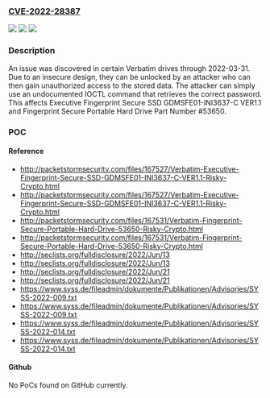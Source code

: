 ### [CVE-2022-28387](https://cve.mitre.org/cgi-bin/cvename.cgi?name=CVE-2022-28387)
![](https://img.shields.io/static/v1?label=Product&message=n%2Fa&color=blue)
![](https://img.shields.io/static/v1?label=Version&message=n%2Fa&color=blue)
![](https://img.shields.io/static/v1?label=Vulnerability&message=n%2Fa&color=brighgreen)

### Description

An issue was discovered in certain Verbatim drives through 2022-03-31. Due to an insecure design, they can be unlocked by an attacker who can then gain unauthorized access to the stored data. The attacker can simply use an undocumented IOCTL command that retrieves the correct password. This affects Executive Fingerprint Secure SSD GDMSFE01-INI3637-C VER1.1 and Fingerprint Secure Portable Hard Drive Part Number #53650.

### POC

#### Reference
- http://packetstormsecurity.com/files/167527/Verbatim-Executive-Fingerprint-Secure-SSD-GDMSFE01-INI3637-C-VER1.1-Risky-Crypto.html
- http://packetstormsecurity.com/files/167527/Verbatim-Executive-Fingerprint-Secure-SSD-GDMSFE01-INI3637-C-VER1.1-Risky-Crypto.html
- http://packetstormsecurity.com/files/167531/Verbatim-Fingerprint-Secure-Portable-Hard-Drive-53650-Risky-Crypto.html
- http://packetstormsecurity.com/files/167531/Verbatim-Fingerprint-Secure-Portable-Hard-Drive-53650-Risky-Crypto.html
- http://seclists.org/fulldisclosure/2022/Jun/13
- http://seclists.org/fulldisclosure/2022/Jun/13
- http://seclists.org/fulldisclosure/2022/Jun/21
- http://seclists.org/fulldisclosure/2022/Jun/21
- https://www.syss.de/fileadmin/dokumente/Publikationen/Advisories/SYSS-2022-009.txt
- https://www.syss.de/fileadmin/dokumente/Publikationen/Advisories/SYSS-2022-009.txt
- https://www.syss.de/fileadmin/dokumente/Publikationen/Advisories/SYSS-2022-014.txt
- https://www.syss.de/fileadmin/dokumente/Publikationen/Advisories/SYSS-2022-014.txt

#### Github
No PoCs found on GitHub currently.

